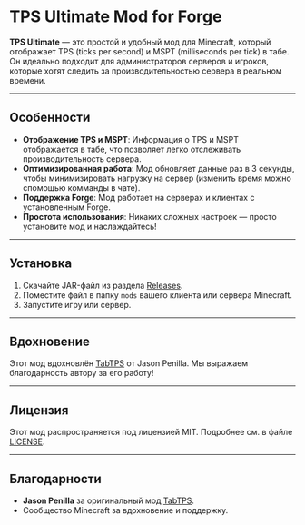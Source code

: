 # TPS Ultimate Mod for Forge

**TPS Ultimate** — это простой и удобный мод для Minecraft, который отображает TPS (ticks per second) и MSPT (milliseconds per tick) в табе. Он идеально подходит для администраторов серверов и игроков, которые хотят следить за производительностью сервера в реальном времени.

---

## Особенности
- **Отображение TPS и MSPT**: Информация о TPS и MSPT отображается в табе, что позволяет легко отслеживать производительность сервера.
- **Оптимизированная работа**: Мод обновляет данные раз в 3 секунды, чтобы минимизировать нагрузку на сервер (изменить время можно спомощью комманды в чате).
- **Поддержка Forge**: Мод работает на серверах и клиентах с установленным Forge.
- **Простота использования**: Никаких сложных настроек — просто установите мод и наслаждайтесь!

---

## Установка
1. Скачайте JAR-файл из раздела [Releases](https://github.com/TpsUltimate/releases).
2. Поместите файл в папку `mods` вашего клиента или сервера Minecraft.
3. Запустите игру или сервер.

---

## Вдохновение
Этот мод вдохновлён [TabTPS](https://github.com/jpenilla/TabTPS) от Jason Penilla. Мы выражаем благодарность автору за его работу!

---

## Лицензия
Этот мод распространяется под лицензией MIT. Подробнее см. в файле [LICENSE](LICENSE).

---

## Благодарности
- **Jason Penilla** за оригинальный мод [TabTPS](https://github.com/jpenilla/TabTPS).
- Сообщество Minecraft за вдохновение и поддержку.

